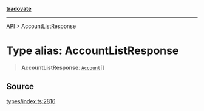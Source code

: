 [**tradovate**](../README.md)

***

[API](../API.md) > AccountListResponse

# Type alias: AccountListResponse

> **AccountListResponse**: [`Account`](type-alias.Account.md)[]

## Source

[types/index.ts:2816](https://github.com/cgilly2fast/tradovate-typescript/blob/b1caea5/src/types/index.ts#L2816)
